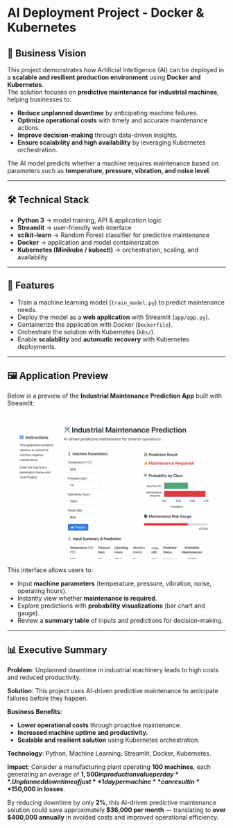 # AI Deployment Project - Docker & Kubernetes

## 📌 Business Vision
This project demonstrates how Artificial Intelligence (AI) can be deployed in a **scalable and resilient production environment** using **Docker and Kubernetes**.  
The solution focuses on **predictive maintenance for industrial machines**, helping businesses to:

- **Reduce unplanned downtime** by anticipating machine failures.  
- **Optimize operational costs** with timely and accurate maintenance actions.  
- **Improve decision-making** through data-driven insights.  
- **Ensure scalability and high availability** by leveraging Kubernetes orchestration.  

The AI model predicts whether a machine requires maintenance based on parameters such as **temperature, pressure, vibration, and noise level**.

---

## 🛠 Technical Stack
- **Python 3** → model training, API & application logic  
- **Streamlit** → user-friendly web interface  
- **scikit-learn** → Random Forest classifier for predictive maintenance  
- **Docker** → application and model containerization  
- **Kubernetes (Minikube / kubectl)** → orchestration, scaling, and availability  

---

## 🚀 Features
- Train a machine learning model (`train_model.py`) to predict maintenance needs.  
- Deploy the model as a **web application** with Streamlit (`app/app.py`).  
- Containerize the application with Docker (`Dockerfile`).  
- Orchestrate the solution with Kubernetes (`k8s/`).  
- Enable **scalability** and **automatic recovery** with Kubernetes deployments.  

---

## 🖼 Application Preview
Below is a preview of the **Industrial Maintenance Prediction App** built with Streamlit:  

![Streamlit App Preview](images/streamlit_app_mock.png)

This interface allows users to:  
- Input **machine parameters** (temperature, pressure, vibration, noise, operating hours).  
- Instantly view whether **maintenance is required**.  
- Explore predictions with **probability visualizations** (bar chart and gauge).  
- Review a **summary table** of inputs and predictions for decision-making.  

---

## 📊 Executive Summary

**Problem**: Unplanned downtime in industrial machinery leads to high costs and reduced productivity.  

**Solution**: This project uses AI-driven predictive maintenance to anticipate failures before they happen.  

**Business Benefits**:  
- **Lower operational costs** through proactive maintenance.  
- **Increased machine uptime and productivity.**  
- **Scalable and resilient solution** using Kubernetes orchestration.  

**Technology**: Python, Machine Learning, Streamlit, Docker, Kubernetes.  

**Impact**: Consider a manufacturing plant operating **100 machines**, each generating an average of **$1,500 in production value per day**.  
Unplanned downtime of just **1 day per machine** can result in **$150,000 in losses**.  

By reducing downtime by only **2%**, this AI-driven predictive maintenance solution could save approximately **$36,000 per month** — translating to **over $400,000 annually** in avoided costs and improved operational efficiency.  


